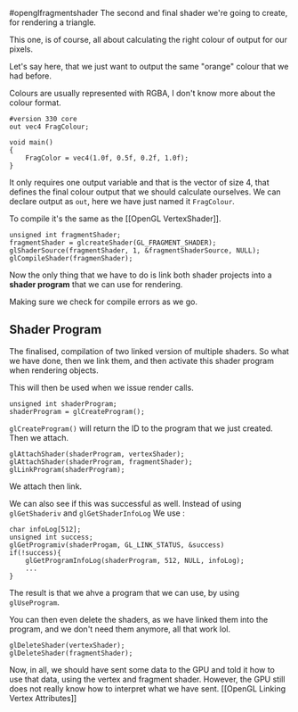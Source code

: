 #openglfragmentshader
The second and final shader we're going to create, for rendering a triangle. 

This one, is of course, all about calculating the right colour of output for our pixels. 

Let's say here, that we just want to output the same "orange" colour that we had before. 

Colours are usually represented with RGBA, I don't know more about the colour format.

```
#version 330 core 
out vec4 FragColour; 

void main()
{ 
	FragColor = vec4(1.0f, 0.5f, 0.2f, 1.0f);
}
```
It only requires one output variable and that is the vector of size 4, that defines the final colour output that we should calculate ourselves. 
We can declare output as `out`, here we have just named it `FragColour`. 

To compile it's the same as the [[OpenGL VertexShader]]. 
```
unsigned int fragmentShader; 
fragmentShader = glcreateShader(GL_FRAGMENT_SHADER);
glShaderSource(fragmentShader, 1, &fragmentShaderSource, NULL);
glCompileShader(fragmenShader);
```

Now the only thing that we have to do is link both shader projects into a **shader program** that we can use for rendering. 

Making sure we check for compile errors as we go. 

## Shader Program
The finalised, compilation of two linked version of multiple shaders. 
So what we have done, then we link them, and then activate this shader program when rendering objects. 

This will then be used when we issue render calls. 

```
unsigned int shaderProgram; 
shaderProgram = glCreateProgram();
```
`glCreateProgram()` will return the ID to the program that we just created. 
Then we attach. 
```
glAttachShader(shaderProgram, vertexShader);
glAttachShader(shaderProgram, fragmentShader);
glLinkProgram(shaderProgram); 
```
We attach then link. 

We can also see if this was successful as well. 
Instead of using `glGetShaderiv` and `glGetShaderInfoLog`
We use : 
```
char infoLog[512];
unsigned int success;
glGetProgramiv(shaderProgam, GL_LINK_STATUS, &success)
if(!success){ 
	glGetProgramInfoLog(shaderProgram, 512, NULL, infoLog);
	...
}
```

The result is that we ahve a program that we can use, by using `glUseProgram`. 

You can then even delete the shaders, as we have linked them into the program, and we don't need them anymore, all that work lol. 
```
glDeleteShader(vertexShader);
glDeleteShader(fragmentShader);
```
Now, in all, we should have sent some data to the GPU and told it how to use that data, using the vertex and fragment shader. 
However, the GPU still does not really know how to interpret what we have sent. 
[[OpenGL Linking Vertex Attributes]]